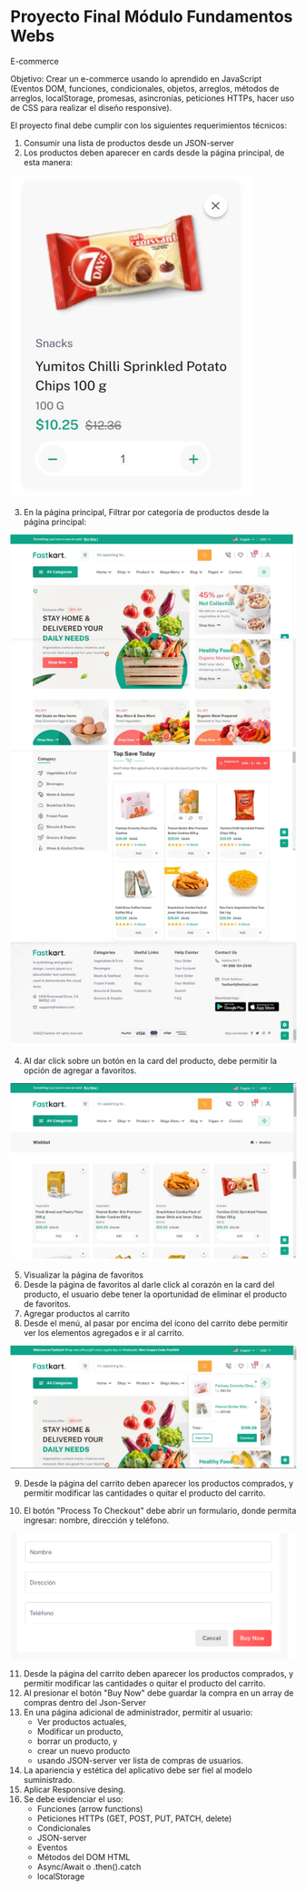 # Proyecto Final Módulo Fundamentos Webs

<p>E-commerce</p>

Objetivo: Crear un e-commerce usando lo aprendido en JavaScript (Eventos DOM, funciones, condicionales, objetos, arreglos, métodos de arreglos, localStorage, promesas, asincronías, peticiones HTTPs, hacer uso de CSS para realizar el diseño responsive).

El proyecto final debe cumplir con los siguientes requerimientos técnicos:
1. Consumir una lista de productos desde un JSON-server
2. Los productos deben aparecer en cards desde la página principal, de esta manera:

![img_3.png](./client/src/assets/img_3.png)

3. En la página principal, Filtrar por categoría de productos desde la página principal:

![img_4.png](./client/src/assets/img_4.png)

4. Al dar click sobre un botón en la card del producto, debe permitir la opción de agregar a favoritos.

![img_5.png](./client/src/assets/img_5.png)

5. Visualizar la página de favoritos
6. Desde la página de favoritos al darle click al corazón en la card del producto, el usuario debe tener la oportunidad de eliminar el producto de favoritos.
7. Agregar productos al carrito
8. Desde el menú, al pasar por encima del ícono del carrito debe permitir ver los elementos agregados e ir al carrito.

![img_6.png](./client/src/assets/img_6.png)

9. Desde la página del carrito deben aparecer los productos comprados, y permitir modificar las cantidades o quitar el producto del carrito.

10. El botón "Process To Checkout" debe abrir un formulario, donde permita ingresar: nombre, dirección y teléfono.

![img_7.png](./client/src/assets/img_7.png)

11. Desde la página del carrito deben aparecer los productos comprados, y permitir modificar las cantidades o quitar el producto del carrito.
12. Al presionar el botón "Buy Now" debe guardar la compra en un array de compras dentro del Json-Server
13. En una página adicional de administrador, permitir al usuario:
    * Ver productos actuales,
    * Modificar un producto,
    * borrar un producto, y
    * crear un nuevo producto
    * usando JSON-server ver lista de compras de usuarios.
14. La apariencia y estética del aplicativo debe ser fiel al modelo suministrado.
15. Aplicar Responsive desing.
16. Se debe evidenciar el uso:
    * Funciones (arrow functions)
    * Peticiones HTTPs (GET, POST, PUT, PATCH, delete)
    * Condicionales
    * JSON-server
    * Eventos
    * Métodos del DOM HTML
    * Async/Await o .then().catch
    * localStorage


